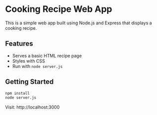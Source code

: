 # Cooking Recipe Web App

This is a simple web app built using Node.js and Express that displays a cooking recipe.

## Features
- Serves a basic HTML recipe page
- Styles with CSS
- Run with `node server.js`

## Getting Started
```bash
npm install
node server.js
```

Visit: http://localhost:3000


